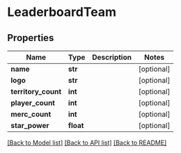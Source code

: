 # LeaderboardTeam

## Properties
Name | Type | Description | Notes
------------ | ------------- | ------------- | -------------
**name** | **str** |  | [optional] 
**logo** | **str** |  | [optional] 
**territory_count** | **int** |  | [optional] 
**player_count** | **int** |  | [optional] 
**merc_count** | **int** |  | [optional] 
**star_power** | **float** |  | [optional] 

[[Back to Model list]](../README.md#documentation-for-models) [[Back to API list]](../README.md#documentation-for-api-endpoints) [[Back to README]](../README.md)


